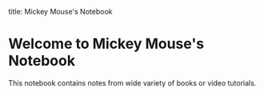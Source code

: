 title: Mickey Mouse's Notebook
# Welcome to Mickey Mouse's Notebook

This notebook contains notes from wide variety of books or video tutorials.
